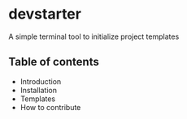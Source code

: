 # devstarter
A simple terminal tool to initialize project templates

## Table of contents
* Introduction
* Installation
* Templates
* How to contribute